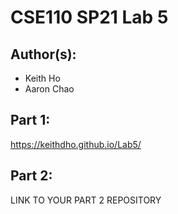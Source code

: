 # CSE110 SP21 Lab 5

## Author(s):
- Keith Ho
- Aaron Chao

## Part 1:

https://keithdho.github.io/Lab5/

## Part 2:

LINK TO YOUR PART 2 REPOSITORY